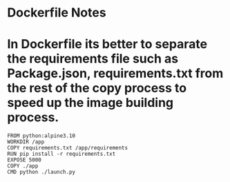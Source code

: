 # Dockerfile Notes

# In Dockerfile its better to separate the requirements file such as Package.json, requirements.txt from the rest of the copy process to speed up the image building process.
```console
FROM python:alpine3.10
WORKDIR /app
COPY requirements.txt /app/requirements
RUN pip install -r requirements.txt
EXPOSE 5000
COPY ./app
CMD python ./launch.py
```